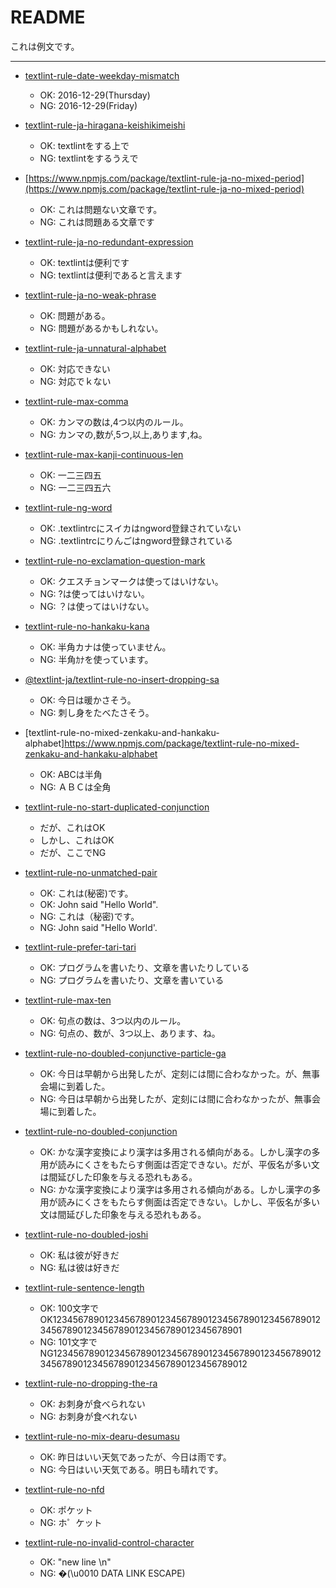 # README

これは例文です。

---

- [textlint-rule-date-weekday-mismatch](https://www.npmjs.com/package/textlint-rule-date-weekday-mismatch)
  - OK: 2016-12-29(Thursday)
  - NG: 2016-12-29(Friday)

- [textlint-rule-ja-hiragana-keishikimeishi](https://www.npmjs.com/package/textlint-rule-ja-hiragana-keishikimeishi)
  - OK: textlintをする上で
  - NG: textlintをするうえで

- [https://www.npmjs.com/package/textlint-rule-ja-no-mixed-period](https://www.npmjs.com/package/textlint-rule-ja-no-mixed-period)
  - OK: これは問題ない文章です。
  - NG: これは問題ある文章です

- [textlint-rule-ja-no-redundant-expression](https://www.npmjs.com/package/textlint-rule-ja-no-redundant-expression)
  - OK: textlintは便利です
  - NG: textlintは便利であると言えます

- [textlint-rule-ja-no-weak-phrase](https://www.npmjs.com/package/textlint-rule-ja-no-weak-phrase)
  - OK: 問題がある。
  - NG: 問題があるかもしれない。

- [textlint-rule-ja-unnatural-alphabet](https://www.npmjs.com/package/textlint-rule-ja-unnatural-alphabet)
  - OK: 対応できない
  - NG: 対応でｋない

- [textlint-rule-max-comma](https://www.npmjs.com/package/textlint-rule-max-comma)
  - OK: カンマの数は,4つ以内のルール。
  - NG: カンマの,数が,5つ,以上,あります,ね。

- [textlint-rule-max-kanji-continuous-len](https://www.npmjs.com/package/textlint-rule-max-kanji-continuous-len)
  - OK: 一二三四五
  - NG: 一二三四五六

- [textlint-rule-ng-word](https://www.npmjs.com/package/textlint-rule-ng-word)
  - OK: .textlintrcにスイカはngword登録されていない
  - NG: .textlintrcにりんごはngword登録されている

- [textlint-rule-no-exclamation-question-mark](https://www.npmjs.com/package/textlint-rule-no-exclamation-question-mark)
  - OK: クエスチョンマークは使ってはいけない。
  - NG: ?は使ってはいけない。
  - NG: ？は使ってはいけない。

- [textlint-rule-no-hankaku-kana](https://www.npmjs.com/package/textlint-rule-no-hankaku-kana)
  - OK: 半角カナは使っていません。
  - NG: 半角ｶﾅを使っています。

- [@textlint-ja/textlint-rule-no-insert-dropping-sa](https://www.npmjs.com/package/@textlint-ja/textlint-rule-no-insert-dropping-sa)
  - OK: 今日は暖かさそう。
  - NG: 刺し身をたべたさそう。

- [textlint-rule-no-mixed-zenkaku-and-hankaku-alphabet]https://www.npmjs.com/package/textlint-rule-no-mixed-zenkaku-and-hankaku-alphabet
  - OK: ABCは半角
  - NG: ＡＢＣは全角

- [textlint-rule-no-start-duplicated-conjunction](https://www.npmjs.com/package/textlint-rule-no-start-duplicated-conjunction)
  - だが、これはOK
  - しかし、これはOK
  - だが、ここでNG

- [textlint-rule-no-unmatched-pair](https://www.npmjs.com/package/@textlint-rule/textlint-rule-no-unmatched-pair)
  - OK: これは(秘密)です。
  - OK: John said "Hello World".
  - NG: これは（秘密)です。
  - NG: John said "Hello World'.

- [textlint-rule-prefer-tari-tari](https://www.npmjs.com/package/textlint-rule-prefer-tari-tari)
  - OK: プログラムを書いたり、文章を書いたりしている
  - NG: プログラムを書いたり、文章を書いている

- [textlint-rule-max-ten](https://www.npmjs.com/package/textlint-rule-max-ten)
  - OK: 句点の数は、3つ以内のルール。
  - NG: 句点の、数が、3つ以上、あります、ね。

- [textlint-rule-no-doubled-conjunctive-particle-ga](https://github.com/takahashim/textlint-rule-no-doubled-conjunctive-particle-ga)
  - OK: 今日は早朝から出発したが、定刻には間に合わなかった。が、無事会場に到着した。
  - NG: 今日は早朝から出発したが、定刻には間に合わなかったが、無事会場に到着した。

- [textlint-rule-no-doubled-conjunction](https://github.com/takahashim/textlint-rule-no-doubled-conjunction)
  - OK: かな漢字変換により漢字は多用される傾向がある。しかし漢字の多用が読みにくさをもたらす側面は否定できない。だが、平仮名が多い文は間延びした印象を与える恐れもある。
  - NG: かな漢字変換により漢字は多用される傾向がある。しかし漢字の多用が読みにくさをもたらす側面は否定できない。しかし、平仮名が多い文は間延びした印象を与える恐れもある。

- [textlint-rule-no-doubled-joshi](https://github.com/textlint-ja/textlint-rule-no-doubled-joshi)
  - OK: 私は彼が好きだ
  - NG: 私は彼は好きだ

- [textlint-rule-sentence-length](https://www.npmjs.com/package/textlint-rule-sentence-length)
  - OK: 100文字でOK1234567890123456789012345678901234567890123456789012345678901234567890123456789012345678901
  - NG: 101文字でNG12345678901234567890123456789012345678901234567890123456789012345678901234567890123456789012

- [textlint-rule-no-dropping-the-ra](https://github.com/azu/textlint-rule-no-dropping-the-ra)
  - OK: お刺身が食べられない
  - NG: お刺身が食べれない

- [textlint-rule-no-mix-dearu-desumasu](https://github.com/textlint-ja/textlint-rule-no-mix-dearu-desumasu)
  - OK: 昨日はいい天気であったが、今日は雨です。
  - NG: 今日はいい天気である。明日も晴れです。

- [textlint-rule-no-nfd](https://github.com/azu/textlint-rule-no-nfd)
  - OK: ポケット
  - NG: ホ゜ケット

- [textlint-rule-no-invalid-control-character](https://github.com/textlint-rule/textlint-rule-no-invalid-control-character)
  - OK: "new line \n"
  - NG: �(\u0010 DATA LINK ESCAPE)
